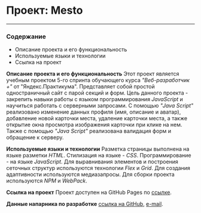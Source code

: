 # Проект: Mesto
-------------------------------

### Содержание
* Описание проекта и его функциональность
* Используемые языки и технологии
* Ссылка на проект


**Описание проекта и его функциональность**
Этот проект является учебным проектом 5-го спринта обучающего курса _"Веб-разработчик +"_ от "Яндекс.Практикума".
Представляет собой простой одностраничный сайт с парой секций и форм.
Цель данного проекта - закрепить навыки работы с языком программирования _JavaScript_ и научиться работать с серверными запросами.
С помощью _"Java Script"_ реализовано изменение данных профиля (имя, описание и аватар), добавление новой карточки места, удаление карточки места, а также открытие окна просмотра изображения карточки при клике на нем.
Также с помощью _"Java Script"_ реализована валидация форм и обращение к серверу.

**Используемые языки и технологии**
Разметка страницы выполнена на языке разметки _HTML_. Стилизация на языке - _CSS_. Программирование - на языке _JavaScript_.
Для выравнивания элементов и построения сеточных структур используются технологии _Flex_ и _Grid_.
Для создания адаптивности используются медиазапросы.
Для сборки проекта используются _NPM_ и _WebPack_.

**Ссылка на проект**
Проект доступен на GitHub Pages по [ссылке](https://alexeykondratjev.github.io/mesto-project/).

**Данные напарника по разработке**
[ссылка на GitHub](https://github.com/Kartinkartin), [e-mail]().
